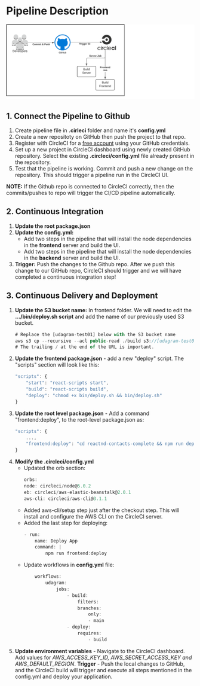 # Pipeline Description
![](pipeline_architecture.png)

## 1. Connect the Pipeline to Github
1. Create pipeline file in **.cirleci** folder and name it's **config.yml**
2. Create a new repositoty on GitHub then push the project to that repo.
3. Register with CircleCI for a [free account](https://circleci.com/signup/?source-button=free) using your GitHub credentials.
4. Set up a new project in CircleCI dashboard using newly created GitHub repository. Select the existing **.circleci/config.yml** file already present in the repository.
5. Test that the pipeline is working. Commit and push a new change on the repository. This should trigger a pipeline run in the CircleCI UI.
 
**NOTE:** If the Github repo is connected to CircleCI correctly, then the commits/pushes to repo will trigger the CI/CD pipeline automatically.

## 2. Continuous Integration
1. **Update the root package.json**
2. **Update the config.yml:**
    - Add two steps in the pipeline that will install the node dependencies in the **frontend** server and build the UI.
    - Add two steps in the pipeline that will install the node dependencies in the **backend** server and build the UI.
3. **Trigger:** Push the changes to the Github repo. After we push this change to our GitHub repo, CircleCI should trigger and we will have completed a continuous integration step!

## 3. Continuous Delivery and Deployment
1. **Update the S3 bucket name:** In frontend folder. We will need to edit the **.../bin/deploy.sh script** and add the name of our previously used S3 bucket.
    ```typescript
    # Replace the [udagram-test01] below with the S3 bucket name
    aws s3 cp --recursive --acl public-read ./build s3://[udagram-test01]/
    # The trailing / at the end of the URL is important. 
    ```
2. **Update the frontend package.json** - add a new "deploy" script. The "scripts" section will look like this:
    ```typescript
    "scripts": {
        "start": "react-scripts start",
        "build": "react-scripts build",
        "deploy": "chmod +x bin/deploy.sh && bin/deploy.sh"
    }
    ```
3. **Update the root level package.json** - Add a command "frontend:deploy", to the root-level package.json as:
    ```typescript
    "scripts": {
        ...,
        "frontend:deploy": "cd reactnd-contacts-complete && npm run deploy"
    }
    ```
4. **Modify the .circleci/config.yml**
    - Updated the orb section:
        ```typescript
        orbs:
        node: circleci/node@5.0.2
        eb: circleci/aws-elastic-beanstalk@2.0.1
        aws-cli: circleci/aws-cli@3.1.1
        ```
    - Added aws-cli/setup step just after the checkout step. This will install and configure the AWS CLI on the CircleCI server.
    - Added the last step for deploying:
        ```typescript
        - run:
            name: Deploy App
            command: |
                npm run frontend:deploy
        ```
    - Update workflows in **config.yml** file:
        ```typescript
            workflows:
                udagram:
                    jobs:
                        - build:
                            filters: 
                            branches:
                                only: 
                                - main
                        - deploy:
                            requires:
                                - build
        ```
5. **Update environment variables** - Navigate to the CircleCI dashboard. Add values for *AWS_ACCESS_KEY_ID, AWS_SECRET_ACCESS_KEY and AWS_DEFAULT_REGION*. **Trigger** - Push the local changes to GitHub, and the CircleCI build will trigger and execute all steps mentioned in the config.yml and deploy your application.